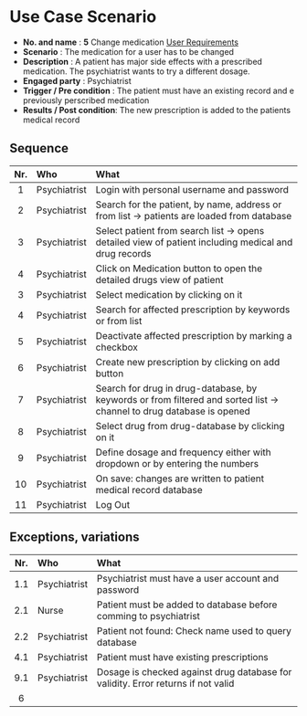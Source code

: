 # Use Case Scenario

* **No. and name**            : **5** Change medication [User Requirements](https://github.com/fabaff/ch.bfh.bti7081.s2013.white/blob/master/ch.bfh.bti7081.s2013.white/doc/cs01/task04/requirements-document.md#5-change-medication)
* **Scenario**                : The medication for a user has to be changed
* **Description**             : A patient has major side effects with a prescribed medication. The psychiatrist wants to try a different dosage.
* **Engaged party**           : Psychiatrist
* **Trigger / Pre condition** : The patient must have an existing record and e previously perscribed medication
* **Results / Post condition**: The new prescription is added to the patients medical record

## Sequence

| Nr.  | Who     | What |
|:----:|:--------|:-----|
| 1    |Psychiatrist  |Login with personal username and password  |
| 2    |Psychiatrist  |Search for the patient, by name, address or from list -> patients are loaded from database  |
| 3    |Psychiatrist  |Select patient from search list -> opens detailed view of patient including medical and drug records  |
| 4    |Psychiatrist  |Click on Medication button to open the detailed drugs view of patient  |
| 3    |Psychiatrist  |Select medication by clicking on it |
| 4    |Psychiatrist  |Search for affected prescription by keywords or from list  |
| 5    |Psychiatrist  |Deactivate affected prescription by marking a checkbox  |
| 6    |Psychiatrist  |Create new prescription by clicking on add button |
| 7    |Psychiatrist  |Search for drug in drug-database, by keywords or from filtered and sorted list -> channel to drug database is opened  |
| 8    |Psychiatrist  |Select drug from drug-database by clicking on it  |
| 9    |Psychiatrist  |Define dosage and frequency either with dropdown or by entering the numbers  |
| 10   |Psychiatrist  |On save: changes are written to patient medical record database  |
| 11   |Psychiatrist  |Log Out   |

## Exceptions, variations

| Nr.  | Who     | What |
|:----:|:--------|:-----|
| 1.1    |Psychiatrist  |Psychiatrist must have a user account and password |
| 2.1    |Nurse  |Patient must be added to database before comming to psychiatrist  |
| 2.2    |Psychiatrist  |Patient not found: Check name used to query database |
| 4.1    |Psychiatrist  |Patient must have existing prescriptions  |
| 9.1    |Psychiatrist  |Dosage is checked against drug database for validity. Error returns if not valid  |
| 6    |  |  |

